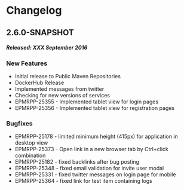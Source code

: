 # Changelog

## 2.6.0-SNAPSHOT
##### Released: XXX September 2016

### New Features

* Initial release to Public Maven Repositories
* DockerHub Release
* Implemented messages from twitter
* Checking for new versions of services
* EPMRPP-25355 - Implemented tablet view for login pages
* EPMRPP-25356 - Implemented tablet view for registration pages

### Bugfixes

* EPMRPP-25178 - limited minimum height (415px) for application in desktop view
* EPMRPP-25373 - Open link in a new browser tab by Ctrl+click combination
* EPMRPP-25182 - fixed backlinks after bug posting
* EPMRPP-25348 - fixed email validation for invite user modal
* EPMRPP-25331 - fixed twitter messages on login page for mobile
* EPMRPP-25364 - fixed link for test item containing logs
